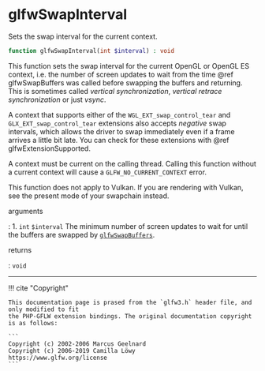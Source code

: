 # glfwSwapInterval
Sets the swap interval for the current context.

```php
function glfwSwapInterval(int $interval) : void
```

This function sets the swap interval for the current OpenGL or OpenGL ES
context, i.e. the number of screen updates to wait from the time @ref
glfwSwapBuffers was called before swapping the buffers and returning. This
is sometimes called _vertical synchronization_, _vertical retrace
synchronization_ or just _vsync_.

A context that supports either of the `WGL_EXT_swap_control_tear` and
`GLX_EXT_swap_control_tear` extensions also accepts _negative_ swap
intervals, which allows the driver to swap immediately even if a frame
arrives a little bit late. You can check for these extensions with @ref
glfwExtensionSupported.

A context must be current on the calling thread. Calling this function
without a current context will cause a `GLFW_NO_CURRENT_CONTEXT` error.

This function does not apply to Vulkan. If you are rendering with Vulkan,
see the present mode of your swapchain instead.

arguments

:    1. `int` `$interval` The minimum number of screen updates to wait for
    until the buffers are swapped by
    [`glfwSwapBuffers`](/API/GLFW/glfwSwapBuffers.html).

returns

:    `void` 

---
     

!!! cite "Copyright"

    This documentation page is prased from the `glfw3.h` header file, and only modified to fit 
    the PHP-GFLW extension bindings. The original documentation copyright is as follows:

    ```
    Copyright (c) 2002-2006 Marcus Geelnard
    Copyright (c) 2006-2019 Camilla Löwy
    https://www.glfw.org/license
    ```